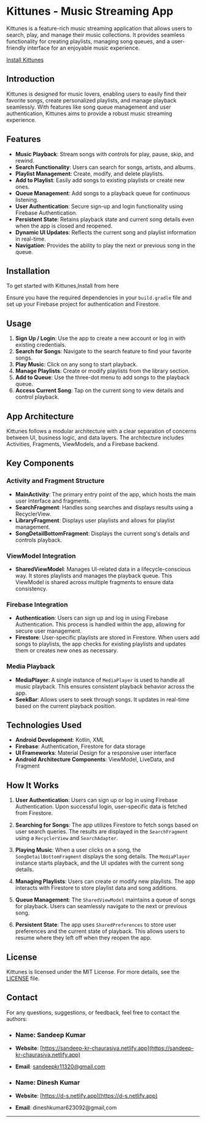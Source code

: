 # Kittunes - Music Streaming App

Kittunes is a feature-rich music streaming application that allows users to search, play, and manage their music collections. It provides seamless functionality for creating playlists, managing song queues, and a user-friendly interface for an enjoyable music experience.

[Install Kittunes](https://github.com/sandeep-kr-chaurasiya/Kittunes/blob/main/app/release/Kittunes.apk)

## Introduction

Kittunes is designed for music lovers, enabling users to easily find their favorite songs, create personalized playlists, and manage playback seamlessly. With features like song queue management and user authentication, Kittunes aims to provide a robust music streaming experience.

## Features

- **Music Playback**: Stream songs with controls for play, pause, skip, and rewind.
- **Search Functionality**: Users can search for songs, artists, and albums.
- **Playlist Management**: Create, modify, and delete playlists.
- **Add to Playlist**: Easily add songs to existing playlists or create new ones.
- **Queue Management**: Add songs to a playback queue for continuous listening.
- **User Authentication**: Secure sign-up and login functionality using Firebase Authentication.
- **Persistent State**: Retains playback state and current song details even when the app is closed and reopened.
- **Dynamic UI Updates**: Reflects the current song and playlist information in real-time.
- **Navigation**: Provides the ability to play the next or previous song in the queue.

## Installation

To get started with Kittunes,Install from here 



Ensure you have the required dependencies in your `build.gradle` file and set up your Firebase project for authentication and Firestore.

## Usage

1. **Sign Up / Login**: Use the app to create a new account or log in with existing credentials.
2. **Search for Songs**: Navigate to the search feature to find your favorite songs.
3. **Play Music**: Click on any song to start playback.
4. **Manage Playlists**: Create or modify playlists from the library section.
5. **Add to Queue**: Use the three-dot menu to add songs to the playback queue.
6. **Access Current Song**: Tap on the current song to view details and control playback.

## App Architecture

Kittunes follows a modular architecture with a clear separation of concerns between UI, business logic, and data layers. The architecture includes Activities, Fragments, ViewModels, and a Firebase backend.

## Key Components

### Activity and Fragment Structure

- **MainActivity**: The primary entry point of the app, which hosts the main user interface and fragments.
- **SearchFragment**: Handles song searches and displays results using a RecyclerView.
- **LibraryFragment**: Displays user playlists and allows for playlist management.
- **SongDetailBottomFragment**: Displays the current song's details and controls playback.

### ViewModel Integration

- **SharedViewModel**: Manages UI-related data in a lifecycle-conscious way. It stores playlists and manages the playback queue. This ViewModel is shared across multiple fragments to ensure data consistency.

### Firebase Integration

- **Authentication**: Users can sign up and log in using Firebase Authentication. This process is handled within the app, allowing for secure user management.
- **Firestore**: User-specific playlists are stored in Firestore. When users add songs to playlists, the app checks for existing playlists and updates them or creates new ones as necessary.

### Media Playback

- **MediaPlayer**: A single instance of `MediaPlayer` is used to handle all music playback. This ensures consistent playback behavior across the app.
- **SeekBar**: Allows users to seek through songs. It updates in real-time based on the current playback position.

## Technologies Used

- **Android Development**: Kotlin, XML
- **Firebase**: Authentication, Firestore for data storage
- **UI Frameworks**: Material Design for a responsive user interface
- **Android Architecture Components**: ViewModel, LiveData, and Fragment

## How It Works

1. **User Authentication**: Users can sign up or log in using Firebase Authentication. Upon successful login, user-specific data is fetched from Firestore.
  
2. **Searching for Songs**: The app utilizes Firestore to fetch songs based on user search queries. The results are displayed in the `SearchFragment` using a `RecyclerView` and `SearchAdapter`.

3. **Playing Music**: When a user clicks on a song, the `SongDetailBottomFragment` displays the song details. The `MediaPlayer` instance starts playback, and the UI updates with the current song details.

4. **Managing Playlists**: Users can create or modify new playlists. The app interacts with Firestore to store playlist data and song additions.

5. **Queue Management**: The `SharedViewModel` maintains a queue of songs for playback. Users can seamlessly navigate to the next or previous song.

6. **Persistent State**: The app uses `SharedPreferences` to store user preferences and the current state of playback. This allows users to resume where they left off when they reopen the app.



## License

Kittunes is licensed under the MIT License. For more details, see the [LICENSE](LICENSE) file.

## Contact

For any questions, suggestions, or feedback, feel free to contact the authors:

- ### Name: Sandeep Kumar
- **Website**: [https://sandeep-kr-chaurasiya.netlify.app](https://sandeep-kr-chaurasiya.netlify.app)
- **Email**: sandeepkr11320@gmail.com

- ### Name: Dinesh Kumar
- **Website**: [https://d-s.netlify.app](https://d-s.netlify.app)
- **Email**: dineshkumar623092@gmail,com

---
